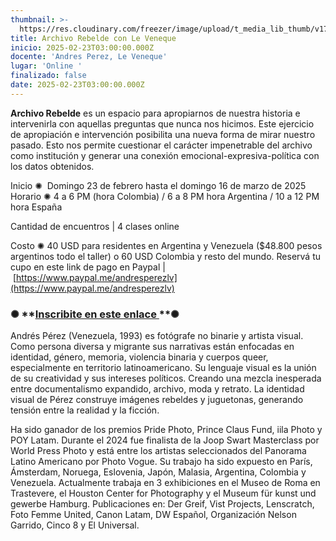 ```yaml
---
thumbnail: >-
  https://res.cloudinary.com/freezer/image/upload/t_media_lib_thumb/v1738960117/2025/02/Sin_t%C3%ADtulo-3_copia_vjjjar.jpg
title: Archivo Rebelde con Le Veneque
inicio: 2025-02-23T03:00:00.000Z
docente: 'Andres Perez, Le Veneque'
lugar: 'Online '
finalizado: false
date: 2025-02-23T03:00:00.000Z
---
```


**Archivo Rebelde** es un espacio para apropiarnos de nuestra historia e intervenirla con aquellas preguntas que nunca nos hicimos. Este ejercicio de apropiación e intervención posibilita una nueva forma de mirar nuestro pasado. Esto nos permite cuestionar el carácter impenetrable del archivo como institución y generar una conexión emocional-expresiva-política con los datos obtenidos.

Inicio ✺  Domingo 23 de febrero hasta el domingo 16 de marzo de 2025\
Horario ✺ 4 a 6 PM (hora Colombia) / 6 a 8 PM hora Argentina / 10 a 12 PM hora España

Cantidad de encuentros | 4 clases online

Costo ✺ 40 USD para residentes en Argentina y Venezuela ($48.800 pesos argentinos todo el taller) o 60 USD Colombia y resto del mundo. Reservá tu cupo en este link de pago en Paypal | [https://www.paypal.me/andresperezlv](https://www.paypal.me/andresperezlv)


### ✺ \*\*[Inscribite en este enlace ](https://docs.google.com/forms/d/e/1FAIpQLSdqwaY0TxKKwxH3Vjf7oluygSZ7z-uDXNJYj_VQdjy97rNmlA/viewform?usp=header)\*\*✺

Andrés Pérez (Venezuela, 1993) es fotógrafe no binarie y artista visual. Como persona diversa y migrante sus narrativas están enfocadas en identidad, género, memoria, violencia binaria y cuerpos queer, especialmente en territorio latinoamericano. Su lenguaje visual es la unión de su creatividad y sus intereses políticos. Creando una mezcla inesperada entre documentalismo expandido, archivo, moda y retrato. La identidad visual de Pérez construye imágenes rebeldes y juguetonas, generando tensión entre la realidad y la ficción.

Ha sido ganador de los premios Pride Photo, Prince Claus Fund, iila Photo y POY Latam. Durante el 2024 fue finalista de la Joop Swart Masterclass por World Press Photo y está entre los artistas seleccionados del Panorama Latino Americano por Photo Vogue. Su trabajo ha sido expuesto en París, Ámsterdam, Noruega, Eslovenia, Japón, Malasia, Argentina, Colombia y Venezuela.  Actualmente trabaja en 3 exhibiciones en el Museo de Roma en Trastevere, el Houston Center for Photography y el Museum für kunst und gewerbe Hamburg. Publicaciones en: Der Greif, Vist Projects, Lenscratch, Foto Femme United, Canon Latam, DW Español, Organización Nelson Garrido, Cinco 8 y El Universal.
